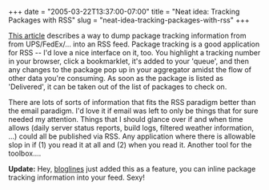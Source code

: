+++
date = "2005-03-22T13:37:00-07:00"
title = "Neat idea: Tracking Packages with RSS"
slug = "neat-idea-tracking-packages-with-rss"
+++


[This article](http://www.xml.com/pub/a/2005/03/16/ups-rss.html) describes a way to dump package tracking information from from UPS/FedEx/... into an RSS feed. Package tracking is a good application for RSS -- I'd love a nice interface on it, too. You  highlight a tracking number in your browser, click a bookmarklet, it's added to your 'queue', and then any changes to the package pop up in your aggregator amidst the flow of other data you're consuming. As soon as the package is listed as 'Delivered', it can be taken out of the list of packages to check on.

There are lots of sorts of information that fits the RSS paradigm better than the email paradigm. I'd love it if email was left to only be things that for sure needed my attention. Things that I should glance over if and when time allows (daily server status reports, build logs, filtered weather information, ...) could all be published via RSS. Any application where there is allowable slop in if (1) you read it at all and (2) when you read it. Another tool for the toolbox....

**Update:** Hey, [bloglines](http://bloglines.com) just added this as a feature, you can inline package tracking information into your feed. Sexy!
